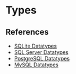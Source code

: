 ﻿# Types





## References

* [SQLite Datatypes](https://sqlite.org/datatype3.html)
* [SQL Server Datatypes](docs.microsoft.com/de-de/sql/t-sql/data-types/data-types-transact-sql?view=sql-server-ver15)
* [PostgreSQL Datatypes](https://www.postgresql.org/docs/13/datatype.html)
* [MySQL Datatypes](https://dev.mysql.com/doc/refman/8.0/en/data-types.html)

